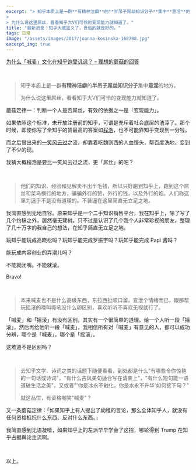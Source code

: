 ```yaml
---
excerpt: "> 知乎本质上是一群**有精神洁癖**的**半吊子屌丝知识分子**集中**意淫**的地方。
> 
> 为什么说这里屌丝，看看知乎大V们可怜的变现能力就知道了。"
title: "最新消息：知乎大威定义了，世俗的就是好的。"
tags: 日常
image: "/assets/images/2017/joanna-kosinska-168708.jpg"
excerpt_img: true
---
```

[为什么「喊麦」文化在知乎饱受讥讽？ – 理想的蘑菇的回答](https://zhihu.com/question/52395709/answer/135367883)

<br>

> 知乎本质上是一群**有精神洁癖**的**半吊子屌丝知识分子**集中**意淫**的地方。
> 
> 为什么说这里屌丝，看看知乎大V们可怜的变现能力就知道了。

蘑菇定律一：判断一个人是否屌丝，有效的依据之一是「变现能力」。

如果依照这个标准，未开放注册前的知乎，可谓是充斥着社会底层的渣滓了。那个时候，即使你写了全知乎的赞最高的答案如[程浩](https://www.zhihu.com/people/cheng-hao-81/)，也不可能靠知乎变现到一分钱。

而之后冒出来的[一笑风云过](https://www.zhihu.com/people/yixiao-feng-yun-guo)之流，却靠着吃魏则西的人血馒头，帮百度洗地，变到了不少的现。

我猜大概程浩是要比一笑风云过之流，更「屌丝」的吧？

<br>

> 他们的知识、经验和见解卖不出半毛钱，所以只好跑到知乎上，跑到这个屌丝和菜鸟横行的地方，骗骗外行的赞，外行的钱，以及外行的炮。人们称这里为逼乎不是没有道理的。不装逼在这里简直无立足之地。

我简直感到无地自容。原来知乎是一个二手知识销售平台，我在知乎上，除了写了几个约稿之外，居然毫无建树。只不过是认识了几个我个人非常珍视的朋友，整理了几十万字的我自己的想法，在知乎简直无立足之地。

玩知乎能玩成高晓松吗？玩知乎能完成罗振宇吗？玩知乎能完成 Papi 酱吗？

能玩成内容创业的弄潮儿吗？

不能就闭嘴。不能就滚。

Bravo!

<br>

> 本来喊麦也不是什么高级东西，东拉西扯顺口溜，宣泄个情绪而已，跟那帮玩摇滚的嚎叫嘶吼没什么卵区别，喜欢听听不喜欢无视就行了。

「喊麦」和「摇滚」有没有区别，其实有一个很简单的道理。给一个人听一段「摇滚」，然后再给他听一段「喊麦」，我相信所有对「喊麦」有意见的人，都可以成功分辨，哪个是「喊麦」，哪个是「摇滚」。

这难道不是区别吗？

<br>

> 去知乎文学、诗词之类的话题下随便看看，到处都是什么"有哪些令你惊艳的一句话或诗词"，"有什么古风美句适合写在请柬上"，"有什么短句能一语道破生活之美"，又或者"'你是冰永不融化，你是水永不升华'如何接下句？"
> 
> 就这品位，有资格嘲笑"喊麦"？

又一条蘑菇定律：「如果知乎上有人提出了幼稚的言论，那么全体知乎人，就没有任何资格抵抗什么东西、反对什么东西。」

我简直感到无语凝噎，如果知乎上的左派早早学会了这招，哪轮得到 Trump 在知乎占据舆论主流啊。

<br>

以上。

